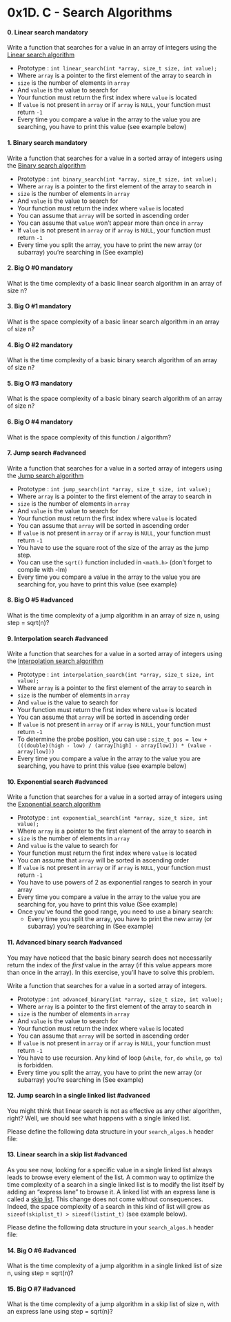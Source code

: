 <h1 class="gap">0x1D. C - Search Algorithms</h1>


<h4 class="task">
    0. Linear search
      <span class="alert alert-warning mandatory-optional">
        mandatory
      </span>
</h4><p>Write a function that searches for a value in an array of integers using the <a href="/rltoken/60Mr-aRkqqgLCHEF9HZ64A" target="_blank" title="Linear search algorithm">Linear search algorithm</a></p><ul>
<li>Prototype : <code>int linear_search(int *array, size_t size, int value);</code></li>
<li>Where <code>array</code> is a pointer to the first element of the array to search in</li>
<li><code>size</code> is the number of elements in <code>array</code></li>
<li>And <code>value</code> is the value to search for</li>
<li>Your function must return the first index where <code>value</code> is located</li>
<li>If <code>value</code> is not present in <code>array</code> or if <code>array</code> is <code>NULL</code>, your function must return <code>-1</code></li>
<li>Every time you compare a value in the array to the value you are searching, you have to print this value (see example below)</li>
</ul>


<h4 class="task">
    1. Binary search
      <span class="alert alert-warning mandatory-optional">
        mandatory
      </span>
</h4><p>Write a function that searches for a value in a sorted array of integers using the <a href="/rltoken/WyWx1D9mcUcAwpEA2ifkeQ" target="_blank" title="Binary search algorithm">Binary search algorithm</a></p><ul>
<li>Prototype : <code>int binary_search(int *array, size_t size, int value);</code></li>
<li>Where <code>array</code> is a pointer to the first element of the array to search in</li>
<li><code>size</code> is the number of elements in <code>array</code></li>
<li>And <code>value</code> is the value to search for</li>
<li>Your function must return the index where <code>value</code> is located</li>
<li>You can assume that <code>array</code> will be sorted in ascending order</li>
<li>You can assume that <code>value</code> won’t appear more than once in <code>array</code></li>
<li>If <code>value</code> is not present in <code>array</code> or if <code>array</code> is <code>NULL</code>, your function must return <code>-1</code></li>
<li>Every time you split the array, you have to print the new array (or subarray) you’re searching in (See example)</li>
</ul>


<h4 class="task">
    2. Big O #0
      <span class="alert alert-warning mandatory-optional">
        mandatory
      </span>
</h4><p>What is the time complexity of a basic linear search algorithm in an array of size n?</p>


<h4 class="task">
    3. Big O #1
      <span class="alert alert-warning mandatory-optional">
        mandatory
      </span>
</h4><p>What is the space complexity of a basic linear search algorithm in an array of size n?</p>


<h4 class="task">
    4. Big O #2
      <span class="alert alert-warning mandatory-optional">
        mandatory
      </span>
</h4><p>What is the time complexity of a basic binary search algorithm of an array of size n?</p>


<h4 class="task">
    5. Big O #3
      <span class="alert alert-warning mandatory-optional">
        mandatory
      </span>
</h4><p>What is the space complexity of a basic binary search algorithm of an array of size n?</p>


<h4 class="task">
    6. Big O #4
      <span class="alert alert-warning mandatory-optional">
        mandatory
      </span>
</h4><p>What is the space complexity of this function / algorithm?</p>


<h4 class="task">
    7. Jump search
      <span class="alert alert-info mandatory-optional">
        #advanced
      </span>
</h4><p>Write a function that searches for a value in a sorted array of integers using the <a href="/rltoken/4_BD4JVE3OEcj0sPnXgFFw" target="_blank" title="Jump search algorithm">Jump search algorithm</a></p><ul>
<li>Prototype : <code>int jump_search(int *array, size_t size, int value);</code></li>
<li>Where <code>array</code> is a pointer to the first element of the array to search in</li>
<li><code>size</code> is the number of elements in <code>array</code></li>
<li>And <code>value</code> is the value to search for</li>
<li>Your function must return the first index where <code>value</code> is located</li>
<li>You can assume that <code>array</code> will be sorted in ascending order</li>
<li>If <code>value</code> is not present in <code>array</code> or if <code>array</code> is <code>NULL</code>, your function must return <code>-1</code></li>
<li>You have to use the square root of the size of the array as the jump step. </li>
<li>You can use the <code>sqrt()</code> function included in <code>&lt;math.h&gt;</code> (don’t forget to compile with -lm)</li>
<li>Every time you compare a value in the array to the value you are searching for, you have to print this value (see example)</li>
</ul>


<h4 class="task">
    8. Big O #5
      <span class="alert alert-info mandatory-optional">
        #advanced
      </span>
</h4><p>What is the time complexity of a jump algorithm in an array of size n, using step = sqrt(n)?</p>


<h4 class="task">
    9. Interpolation search
      <span class="alert alert-info mandatory-optional">
        #advanced
      </span>
</h4><p>Write a function that searches for a value in a sorted array of integers using the <a href="/rltoken/Iqh-g78gZgeWAKNGhWnJnQ" target="_blank" title="Interpolation search algorithm">Interpolation search algorithm</a></p><ul>
<li>Prototype : <code>int interpolation_search(int *array, size_t size, int value);</code></li>
<li>Where <code>array</code> is a pointer to the first element of the array to search in</li>
<li><code>size</code> is the number of elements in <code>array</code></li>
<li>And <code>value</code> is the value to search for</li>
<li>Your function must return the first index where <code>value</code> is located</li>
<li>You can assume that <code>array</code> will be sorted in ascending order</li>
<li>If <code>value</code> is not present in <code>array</code> or if <code>array</code> is <code>NULL</code>, your function must return <code>-1</code></li>
<li>To determine the probe position, you can use : <code>size_t pos = low + (((double)(high - low) / (array[high] - array[low])) * (value - array[low]))</code></li>
<li>Every time you compare a value in the array to the value you are searching, you have to print this value (see example below)</li>
</ul>


<h4 class="task">
    10. Exponential search
      <span class="alert alert-info mandatory-optional">
        #advanced
      </span>
</h4><p>Write a function that searches for a value in a sorted array of integers using the <a href="/rltoken/79MgoRBwFqDTmVTv-7GORw" target="_blank" title="Exponential search algorithm">Exponential search algorithm</a></p><ul>
<li>Prototype : <code>int exponential_search(int *array, size_t size, int value);</code></li>
<li>Where <code>array</code> is a pointer to the first element of the array to search in</li>
<li><code>size</code> is the number of elements in <code>array</code></li>
<li>And <code>value</code> is the value to search for</li>
<li>Your function must return the first index where <code>value</code> is located</li>
<li>You can assume that <code>array</code> will be sorted in ascending order</li>
<li>If <code>value</code> is not present in <code>array</code> or if <code>array</code> is <code>NULL</code>, your function must return <code>-1</code></li>
<li>You have to use powers of 2 as exponential ranges to search in your array</li>
<li>Every time you compare a value in the array to the value you are searching for, you have to print this value (See example)</li>
<li>Once you’ve found the good range, you need to use a binary search:

<ul>
<li>Every time you split the array, you have to print the new array (or subarray) you’re searching in (See example)</li>
</ul></li>
</ul>


<h4 class="task">
    11. Advanced binary search
      <span class="alert alert-info mandatory-optional">
        #advanced
      </span>
</h4><p>You may have noticed that the basic binary search does not necessarily return the index of the <em>first</em> value in the array (if this value appears more than once in the array).
In this exercise, you’ll have to solve this problem.</p><p>Write a function that searches for a value in a sorted array of integers.</p><ul>
<li>Prototype : <code>int advanced_binary(int *array, size_t size, int value);</code></li>
<li>Where <code>array</code> is a pointer to the first element of the array to search in</li>
<li><code>size</code> is the number of elements in <code>array</code></li>
<li>And <code>value</code> is the value to search for</li>
<li>Your function must return the index where <code>value</code> is located</li>
<li>You can assume that <code>array</code> will be sorted in ascending order</li>
<li>If <code>value</code> is not present in <code>array</code> or if <code>array</code> is <code>NULL</code>, your function must return <code>-1</code></li>
<li>You have to use recursion. Any kind of loop (<code>while</code>, <code>for</code>, <code>do while</code>,  <code>go to</code>) is forbidden.</li>
<li>Every time you split the array, you have to print the new array (or subarray) you’re searching in (See example)</li>
</ul>


<h4 class="task">
    12. Jump search in a single linked list
      <span class="alert alert-info mandatory-optional">
        #advanced
      </span>
</h4><p>You might think that linear search is not as effective as any other algorithm, right? Well, we should see what happens with a single linked list.</p><p>Please define the following data structure in your <code>search_algos.h</code> header file:</p>


<h4 class="task">
    13. Linear search in a skip list
      <span class="alert alert-info mandatory-optional">
        #advanced
      </span>
</h4><p>As you see now, looking for a specific value in a single linked list always leads to browse every element of the list.
A common way to optimize the time complexity of a search in a single linked list is to modify the list itself by adding an “express lane” to browse it.
A linked list with an express lane is called a <a href="/rltoken/kPRt_1l8Gep1UBS2iGaNnw" target="_blank" title="skip list">skip list</a>.
This change does not come without consequences. Indeed, the space complexity of a search in this kind of list will grow as <code>sizeof(skiplist_t) &gt; sizeof(listint_t)</code> (see example below).</p><p>Please define the following data structure in your <code>search_algos.h</code> header file:</p>


<h4 class="task">
    14. Big O #6
      <span class="alert alert-info mandatory-optional">
        #advanced
      </span>
</h4><p>What is the time complexity of a jump algorithm in a single linked list of size n, using step = sqrt(n)?</p>


<h4 class="task">
    15. Big O #7
      <span class="alert alert-info mandatory-optional">
        #advanced
      </span>
</h4><p>What is the time complexity of a jump algorithm in a skip list of size n, with an express lane using step = sqrt(n)?</p>


